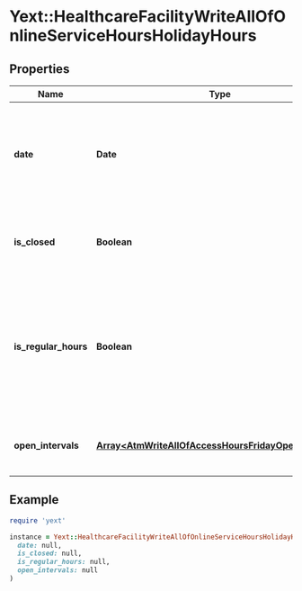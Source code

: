 # Yext::HealthcareFacilityWriteAllOfOnlineServiceHoursHolidayHours

## Properties

| Name | Type | Description | Notes |
| ---- | ---- | ----------- | ----- |
| **date** | **Date** | Date on which the holiday hours will be in effect. Cannot be in the past.   Date must be on or after 1970-01-01 Date must be before or on 2038-01-01 |  |
| **is_closed** | **Boolean** | Indicates if the online service hours are \&quot;closed\&quot; on on the given date. | [optional] |
| **is_regular_hours** | **Boolean** | Indicates whether the holiday hours are the same as the regular business hours for the given date. If set to true, we will update the holiday hours if the regular business hours change for the date&#39;s day of the week. | [optional] |
| **open_intervals** | [**Array&lt;AtmWriteAllOfAccessHoursFridayOpenIntervals&gt;**](AtmWriteAllOfAccessHoursFridayOpenIntervals.md) | Contains the time intervals for the Entity&#39;s online service hours on the specified date. | [optional] |

## Example

```ruby
require 'yext'

instance = Yext::HealthcareFacilityWriteAllOfOnlineServiceHoursHolidayHours.new(
  date: null,
  is_closed: null,
  is_regular_hours: null,
  open_intervals: null
)
```

